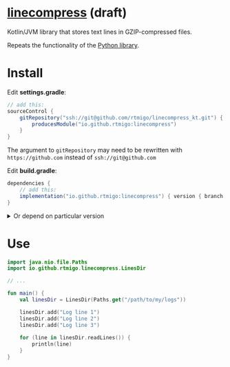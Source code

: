 # [linecompress](https://github.com/rtmigo/linecompress_kt) (draft)

Kotlin/JVM library that stores text lines in GZIP-compressed files.

Repeats the functionality of the [Python library](https://github.com/rtmigo/linecompress_py).

# Install

Edit **settings.gradle**:

```groovy
// add this:
sourceControl {
    gitRepository("ssh://git@github.com/rtmigo/linecompress_kt.git") {
        producesModule("io.github.rtmigo:linecompress")
    }
}
```

The argument to `gitRepository` may need to be rewritten with `https://github.com` 
instead of `ssh://git@github.com`


Edit **build.gradle**:

```groovy
dependencies {
    // add this: 
    implementation("io.github.rtmigo:linecompress") { version { branch = 'staging' }}
}    
```

<details>
  <summary>Or depend on particular version</summary>

Edit **build.gradle**:

```groovy
dependencies {
    // add this:     
    implementation "io.github.rtmigo:linecompress:0.0.1"
}
```

(the changes to **settings.gradle** are the same as above)
</details>

# Use

```kotlin
import java.nio.file.Paths
import io.github.rtmigo.linecompress.LinesDir

// ...

fun main() {
    val linesDir = LinesDir(Paths.get("/path/to/my/logs"))

    linesDir.add("Log line 1")
    linesDir.add("Log line 2")
    linesDir.add("Log line 3")
    
    for (line in linesDir.readLines()) {
        println(line)
    }
}
```